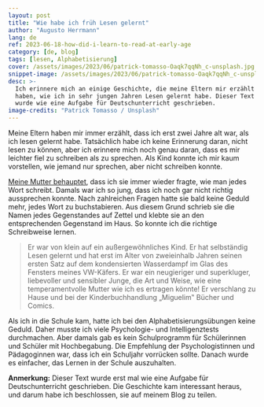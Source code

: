 ```yaml
---
layout: post
title: "Wie habe ich früh Lesen gelernt"
author: "Augusto Herrmann"
lang: de
ref: 2023-06-18-how-did-i-learn-to-read-at-early-age
category: [de, blog]
tags: [lesen, Alphabetisierung]
cover: /assets/images/2023/06/patrick-tomasso-Oaqk7qqNh_c-unsplash.jpg
snippet-image: /assets/images/2023/06/patrick-tomasso-Oaqk7qqNh_c-unsplash.jpg
desc: >-
  Ich erinnere mich an einige Geschichte, die meine Eltern mir erzählt
  haben, wie ich in sehr jungen Jahren Lesen gelernt habe. Dieser Text
  wurde wie eine Aufgabe für Deutschunterricht geschrieben.
image-credits: "Patrick Tomasso / Unsplash"
---
```


Meine Eltern haben mir immer erzählt, dass ich erst zwei Jahre alt war,
als ich lesen gelernt habe. Tatsächlich habe ich keine Erinnerung daran,
nicht lesen zu können, aber ich erinnere mich noch genau daran, dass es
mir leichter fiel zu schreiben als zu sprechen. Als Kind konnte ich mir
kaum vorstellen, wie jemand nur sprechen, aber nicht schreiben konnte.

[Meine Mutter behauptet](https://ninahbh.blogspot.com/2011/10/mulher-inteligente-tem-um-filho-so.html),
dass ich sie immer wieder fragte, wie man jedes Wort schreibt. Damals war
ich so jung, dass ich noch gar nicht richtig aussprechen konnte. Nach
zahlreichen Fragen hatte sie bald keine Geduld mehr, jedes Wort zu
buchstabieren. Aus diesem Grund schrieb sie die Namen jedes Gegenstandes
auf Zettel und klebte sie an den entsprechenden Gegenstand im Haus. So
konnte ich die richtige Schreibweise lernen.

> Er war von klein auf ein außergewöhnliches Kind. Er hat selbständig
> Lesen gelernt und hat erst im Alter von zweieinhalb Jahren seinen
> ersten Satz auf dem kondensierten Wasserdampf im Glas des Fensters
> meines VW-Käfers. Er war ein neugieriger und superkluger, liebevoller
> und sensibler Junge, die Art und Weise, wie eine temperamentvolle
> Mutter wie ich es ertragen könnte! Er verschlang zu Hause und bei der
> Kinderbuchhandlung „Miguelim‟ Bücher und Comics.

Als ich in die Schule kam, hatte ich bei den Alphabetisierungsübungen
keine Geduld. Daher musste ich viele Psychologie- und Intelligenztests
durchmachen. Aber damals gab es kein Schulprogramm für Schülerinnen und
Schüler mit Hochbegabung. Die Empfehlung der Psychologistinnen und
Pädagoginnen war, dass ich ein Schuljahr vorrücken sollte. Danach wurde
es einfacher, das Lernen in der Schule auszuhalten.

**Anmerkung:** Dieser Text wurde erst mal wie eine Aufgabe für
Deutschunterricht geschrieben. Die Geschichte kam interessant heraus, und
darum habe ich beschlossen, sie auf meinem Blog zu teilen.
